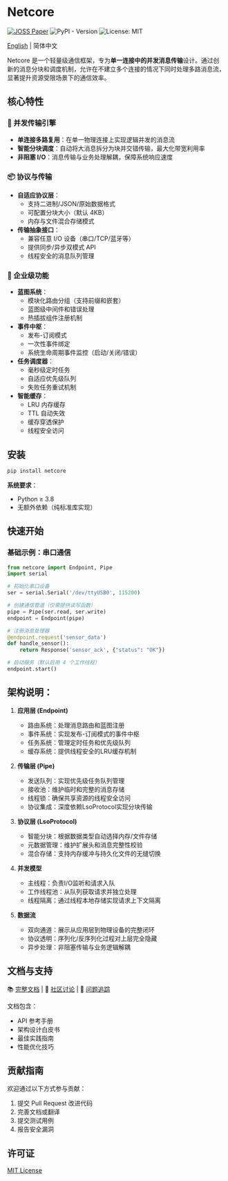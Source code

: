 # Netcore

[![JOSS Paper](https://joss.theoj.org/papers/08b1c73b184c1341f51e01ee052647ae/status.svg)](https://joss.theoj.org/papers/08b1c73b184c1341f51e01ee052647ae) ![PyPI - Version](https://img.shields.io/pypi/v/netcore?label=PyPI&color=green) ![License: MIT](https://img.shields.io/badge/License-MIT-yellow.svg)

[English](README.md) | 简体中文

Netcore 是一个轻量级通信框架，专为**单一连接中的并发消息传输**设计。通过创新的消息分块和调度机制，允许在不建立多个连接的情况下同时处理多路消息流，显著提升资源受限场景下的通信效率。

## 核心特性

### 🚀 并发传输引擎
- **单连接多路复用**：在单一物理连接上实现逻辑并发的消息流
- **智能分块调度**：自动将大消息拆分为块并交错传输，最大化带宽利用率
- **非阻塞 I/O**：消息传输与业务处理解耦，保障系统响应速度

### 📦 协议与传输
- **自适应协议层**：
  - 支持二进制/JSON/原始数据格式
  - 可配置分块大小（默认 4KB）
  - 内存与文件混合存储模式
- **传输抽象接口**：
  - 兼容任意 I/O 设备（串口/TCP/蓝牙等）
  - 提供同步/异步双模式 API
  - 线程安全的消息队列管理

### 🧩 企业级功能
- **蓝图系统**：
  - 模块化路由分组（支持前缀和嵌套）
  - 蓝图级中间件和错误处理
  - 热插拔组件注册机制
- **事件中枢**：
  - 发布-订阅模式
  - 一次性事件绑定
  - 系统生命周期事件监控（启动/关闭/错误）
- **任务调度器**：
  - 毫秒级定时任务
  - 自适应优先级队列
  - 失败任务重试机制
- **智能缓存**：
  - LRU 内存缓存
  - TTL 自动失效
  - 缓存穿透保护
  - 线程安全访问

## 安装

```bash
pip install netcore
```

**系统要求**：
- Python ≥ 3.8
- 无额外依赖（纯标准库实现）

## 快速开始

### 基础示例：串口通信
```python
from netcore import Endpoint, Pipe
import serial

# 初始化串口设备
ser = serial.Serial('/dev/ttyUSB0', 115200)

# 创建通信管道（仅需提供读写函数）
pipe = Pipe(ser.read, ser.write)
endpoint = Endpoint(pipe)

# 注册消息处理器
@endpoint.request('sensor_data')
def handle_sensor():
    return Response('sensor_ack', {"status": "OK"})

# 启动服务（默认启用 4 个工作线程）
endpoint.start()
```

## 架构说明：
1. **应用层 (Endpoint)**  
   - 路由系统：处理消息路由和蓝图注册
   - 事件系统：实现发布-订阅模式的事件中枢
   - 任务系统：管理定时任务和优先级队列
   - 缓存系统：提供线程安全的LRU缓存机制

2. **传输层 (Pipe)**  
   - 发送队列：实现优先级任务队列管理
   - 接收池：维护临时和完整的消息存储
   - 线程锁：确保共享资源的线程安全访问
   - 协议集成：深度依赖LsoProtocol实现分块传输

3. **协议层 (LsoProtocol)**  
   - 智能分块：根据数据类型自动选择内存/文件存储
   - 元数据管理：维护扩展头和消息完整性校验
   - 混合存储：支持内存缓冲与持久化文件的无缝切换

4. **并发模型**  
   - 主线程：负责I/O监听和请求入队
   - 工作线程池：从队列获取请求并独立处理
   - 线程隔离：通过线程本地存储实现请求上下文隔离

5. **数据流**  
   - 双向通道：展示从应用层到物理设备的完整闭环
   - 协议透明：序列化/反序列化过程对上层完全隐藏
   - 异步处理：非阻塞传输与业务逻辑解耦

## 文档与支持

📚 [完整文档](https://netcore.acdp.top) | 💬 [社区讨论](https://github.com/A03HCY/Netcore/discussions) | 🐛 [问题追踪](https://github.com/A03HCY/Netcore/issues)

文档包含：
- API 参考手册
- 架构设计白皮书
- 最佳实践指南
- 性能优化技巧

## 贡献指南

欢迎通过以下方式参与贡献：
1. 提交 Pull Request 改进代码
2. 完善文档或翻译
3. 提交测试用例
4. 报告安全漏洞

## 许可证

[MIT License](LICENSE)